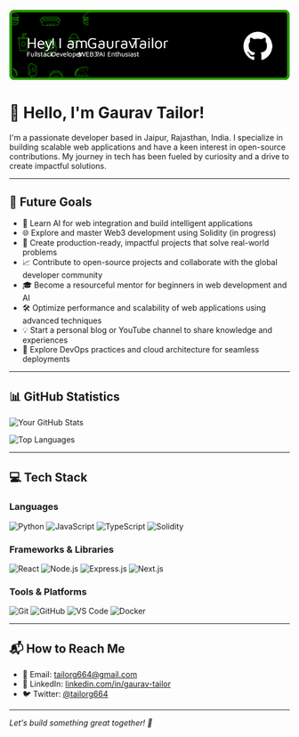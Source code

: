 <!-- Banner Image -->
![Welcome Banner](./header.png)

# 👋 Hello, I'm Gaurav Tailor!

I'm a passionate developer based in Jaipur, Rajasthan, India. I specialize in building scalable web applications and have a keen interest in open-source contributions. My journey in tech has been fueled by curiosity and a drive to create impactful solutions.

---

## 🎯 Future Goals

- 🤖 Learn AI for web integration and build intelligent applications
- 🌐 Explore and master Web3 development using Solidity (in progress)
- 🚀 Create production-ready, impactful projects that solve real-world problems
- 📈 Contribute to open-source projects and collaborate with the global developer community
- 🎓 Become a resourceful mentor for beginners in web development and AI
- 🛠️ Optimize performance and scalability of web applications using advanced techniques
- 💡 Start a personal blog or YouTube channel to share knowledge and experiences
- 🧭 Explore DevOps practices and cloud architecture for seamless deployments

---

## 📊 GitHub Statistics

![Your GitHub Stats](https://github-readme-stats.vercel.app/api?username=tailorg664&show_icons=true&theme=radical)

![Top Languages](https://github-readme-stats.vercel.app/api/top-langs/?username=tailorg664&layout=compact&theme=radical)

---

## 💻 Tech Stack

### Languages
![Python](https://img.shields.io/badge/Python-3776AB?style=for-the-badge&logo=python&logoColor=white)
![JavaScript](https://img.shields.io/badge/JavaScript-F7DF1E?style=for-the-badge&logo=javascript&logoColor=black)
![TypeScript](https://img.shields.io/badge/TypeScript-3178C6?style=for-the-badge&logo=typescript&logoColor=white)
![Solidity](https://img.shields.io/badge/Solidity-363636?style=for-the-badge&logo=solidity&logoColor=white)

### Frameworks & Libraries
![React](https://img.shields.io/badge/React-20232A?style=for-the-badge&logo=react&logoColor=61DAFB)
![Node.js](https://img.shields.io/badge/Node.js-339933?style=for-the-badge&logo=nodedotjs&logoColor=white)
![Express.js](https://img.shields.io/badge/Express.js-000000?style=for-the-badge&logo=express&logoColor=white)
![Next.js](https://img.shields.io/badge/Next.js-000000?style=for-the-badge&logo=nextdotjs&logoColor=white)

### Tools & Platforms
![Git](https://img.shields.io/badge/Git-F05032?style=for-the-badge&logo=git&logoColor=white)
![GitHub](https://img.shields.io/badge/GitHub-181717?style=for-the-badge&logo=github&logoColor=white)
![VS Code](https://img.shields.io/badge/VS_Code-007ACC?style=for-the-badge&logo=visual-studio-code&logoColor=white)
![Docker](https://img.shields.io/badge/Docker-2496ED?style=for-the-badge&logo=docker&logoColor=white)

---

## 📬 How to Reach Me

- 📧 Email: [tailorg664@gmail.com](mailto:tailorg664@gmail.com)
- 💼 LinkedIn: [linkedin.com/in/gaurav-tailor](https://www.linkedin.com/in/gaurav-tailor-826556250/)
- 🐦 Twitter: [@tailorg664](https://twitter.com/tailorg664)

---

*Let's build something great together! 🚀*



<!--
**tailorg664/tailorg664** is a ✨ _special_ ✨ repository because its `README.md` (this file) appears on your GitHub profile.

Here are some ideas to get you started:

- 🔭 I’m currently working on ...
- 🌱 I’m currently learning ...
- 👯 I’m looking to collaborate on ...
- 🤔 I’m looking for help with ...
- 💬 Ask me about ...
- 📫 How to reach me: ...
- 😄 Pronouns: ...
- ⚡ Fun fact: ...
-->
